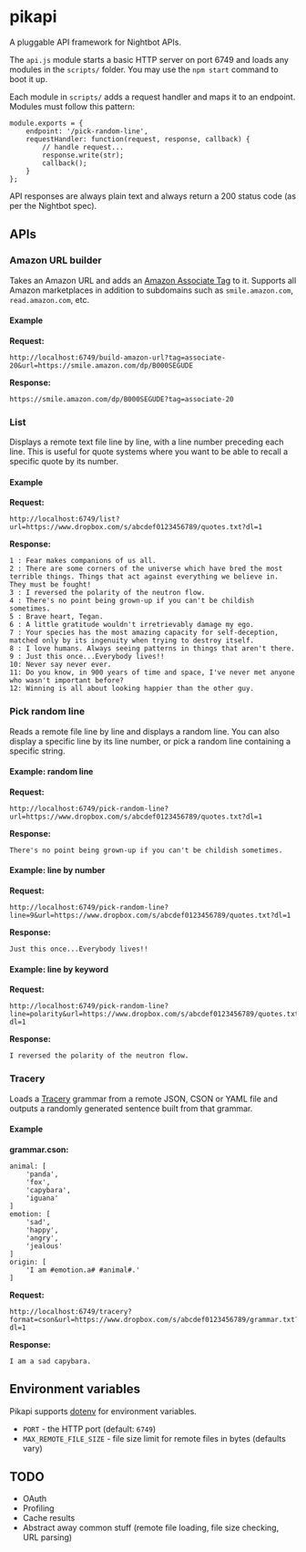 # pikapi

A pluggable API framework for Nightbot APIs.

The `api.js` module starts a basic HTTP server on port 6749 and loads any modules in the `scripts/` folder. You may use the `npm start` command to boot it up.

Each module in `scripts/` adds a request handler and maps it to an endpoint. Modules must follow this pattern:

    module.exports = {
        endpoint: '/pick-random-line',
        requestHandler: function(request, response, callback) {
            // handle request...
            response.write(str);
            callback();
        }
    };

API responses are always plain text and always return a 200 status code (as per the Nightbot spec).

## APIs

### Amazon URL builder

Takes an Amazon URL and adds an [Amazon Associate Tag](http://docs.aws.amazon.com/AWSECommerceService/latest/DG/becomingAssociate.html) to it. Supports all Amazon marketplaces in addition to subdomains such as `smile.amazon.com`, `read.amazon.com`, etc.

#### Example ####

**Request:**

    http://localhost:6749/build-amazon-url?tag=associate-20&url=https://smile.amazon.com/dp/B000SEGUDE

**Response:**

    https://smile.amazon.com/dp/B000SEGUDE?tag=associate-20

### List ###

Displays a remote text file line by line, with a line number preceding each line. This is useful for quote systems where you want to be able to recall a specific quote by its number.

#### Example ####

**Request:**

    http://localhost:6749/list?url=https://www.dropbox.com/s/abcdef0123456789/quotes.txt?dl=1

**Response:**

    1 : Fear makes companions of us all.
    2 : There are some corners of the universe which have bred the most terrible things. Things that act against everything we believe in. They must be fought!
    3 : I reversed the polarity of the neutron flow.
    4 : There's no point being grown-up if you can't be childish sometimes.
    5 : Brave heart, Tegan.
    6 : A little gratitude wouldn't irretrievably damage my ego.
    7 : Your species has the most amazing capacity for self-deception, matched only by its ingenuity when trying to destroy itself.
    8 : I love humans. Always seeing patterns in things that aren't there.
    9 : Just this once...Everybody lives!!
    10: Never say never ever.
    11: Do you know, in 900 years of time and space, I've never met anyone who wasn't important before?
    12: Winning is all about looking happier than the other guy.

### Pick random line ###

Reads a remote file line by line and displays a random line. You can also display a specific line by its line number, or pick a random line containing a specific string.

#### Example: random line ####

**Request:**

    http://localhost:6749/pick-random-line?url=https://www.dropbox.com/s/abcdef0123456789/quotes.txt?dl=1

**Response:**

    There's no point being grown-up if you can't be childish sometimes.

#### Example: line by number ####

**Request:**

    http://localhost:6749/pick-random-line?line=9&url=https://www.dropbox.com/s/abcdef0123456789/quotes.txt?dl=1

**Response:**

    Just this once...Everybody lives!!

#### Example: line by keyword ####

**Request:**

    http://localhost:6749/pick-random-line?line=polarity&url=https://www.dropbox.com/s/abcdef0123456789/quotes.txt?dl=1

**Response:**

    I reversed the polarity of the neutron flow.

### Tracery ###

Loads a [Tracery](https://github.com/galaxykate/tracery) grammar from a remote JSON, CSON or YAML file and outputs a randomly generated sentence built from that grammar.

#### Example ####

**grammar.cson:**

    animal: [
        'panda',
        'fox',
        'capybara',
        'iguana'
    ]
    emotion: [
        'sad',
        'happy',
        'angry',
        'jealous'
    ]
    origin: [
        'I am #emotion.a# #animal#.'
    ]

**Request:**

    http://localhost:6749/tracery?format=cson&url=https://www.dropbox.com/s/abcdef0123456789/grammar.txt?dl=1

**Response:**

    I am a sad capybara.

## Environment variables

Pikapi supports [dotenv](https://github.com/motdotla/dotenv) for environment variables.

  * `PORT` - the HTTP port (default: `6749`)
  * `MAX_REMOTE_FILE_SIZE` - file size limit for remote files in bytes (defaults vary)

## TODO

  * OAuth
  * Profiling
  * Cache results
  * Abstract away common stuff (remote file loading, file size checking, URL parsing)
